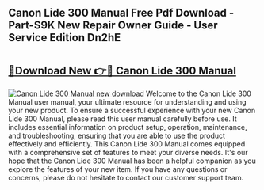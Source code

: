 ## Canon Lide 300 Manual Free Pdf Download - Part-S9K New Repair Owner Guide - User Service Edition Dn2hE

# <h2><a href="http://bc98747.oget.top/?id=Canon+Lide+300+Manual">🔗Download New 👉🔴 Canon Lide 300 Manual</a></h2>

[![Canon Lide 300 Manual new download](https://i.imgur.com/5g1atiW.png)](http://bc98747.oget.top/?id=Canon+Lide+300+Manual)
Welcome to the Canon Lide 300 Manual user manual, your ultimate resource for understanding and using your new product. To ensure a successful experience with your new Canon Lide 300 Manual, please read this user manual carefully before use. It includes essential information on product setup, operation, maintenance, and troubleshooting, ensuring that you are able to use the product effectively and efficiently. This Canon Lide 300 Manual comes equipped with a comprehensive set of features to meet your diverse needs. It's our hope that the Canon Lide 300 Manual has been a helpful companion as you explore the features of your new item. If you have any questions or concerns, please do not hesitate to contact our customer support team.
